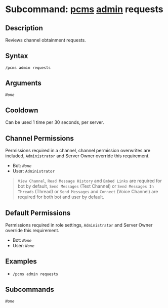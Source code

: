 # Subcommand: [pcms](../pcms.md) [admin](./admin.md) requests

## Description

Reviews channel obtainment requests.

## Syntax

```
/pcms admin requests
```

## Arguments

*`None`*

## Cooldown

Can be used 1 time per 30 seconds, per server.

## Channel Permissions

Permissions required in a channel, channel permission overwrites are included, `Administrator` and Server Owner override this requirement.

- Bot: *`None`*
- User: `Administrator`

> `View Channel`, `Read Message History` and `Embed Links` are required for bot by default, `Send Messages` (Text Channel) or `Send Messages In Threads` (Thread) or `Send Messages` and `Connect` (Voice Channel) are required for both bot and user by default.

## Default Permissions

Permissions required in role settings, `Administrator` and Server Owner override this requirement.

- Bot: *`None`*
- User: *`None`*

## Examples

- `/pcms admin requests`

## Subcommands

*`None`*
